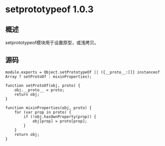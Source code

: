 # setprototypeof 1.0.3

## 概述

setprototypeof模块用于设置原型，或浅拷贝。

## 源码

	module.exports = Object.setPrototypeOf || ({__proto__:[]} instanceof Array ? setProtoOf : mixinProperties);
	
	function setProtoOf(obj, proto) {
		obj.__proto__ = proto;
		return obj;
	}
	
	function mixinProperties(obj, proto) {
		for (var prop in proto) {
			if (!obj.hasOwnProperty(prop)) {
				obj[prop] = proto[prop];
			}
		}
		return obj;
	}